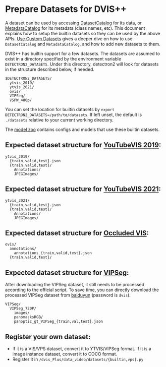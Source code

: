 # Prepare Datasets for DVIS++

A dataset can be used by accessing [DatasetCatalog](https://detectron2.readthedocs.io/modules/data.html#detectron2.data.DatasetCatalog)
for its data, or [MetadataCatalog](https://detectron2.readthedocs.io/modules/data.html#detectron2.data.MetadataCatalog) for its metadata (class names, etc).
This document explains how to setup the builtin datasets so they can be used by the above APIs.
[Use Custom Datasets](https://detectron2.readthedocs.io/tutorials/datasets.html) gives a deeper dive on how to use `DatasetCatalog` and `MetadataCatalog`,
and how to add new datasets to them.

DVIS++ has builtin support for a few datasets.
The datasets are assumed to exist in a directory specified by the environment variable
`DETECTRON2_DATASETS`.
Under this directory, detectron2 will look for datasets in the structure described below, if needed.
```
$DETECTRON2_DATASETS/
  ytvis_2019/
  ytvis_2021/
  ovis/
  VIPSeg/
  VSPW_480p/
```

You can set the location for builtin datasets by `export DETECTRON2_DATASETS=/path/to/datasets`.
If left unset, the default is `./datasets` relative to your current working directory.

The [model zoo](../MODEL_ZOO.md)
contains configs and models that use these builtin datasets.


## Expected dataset structure for [YouTubeVIS 2019](https://competitions.codalab.org/competitions/20128):

```
ytvis_2019/
  {train,valid,test}.json
  {train,valid,test}/
    Annotations/
    JPEGImages/
```

## Expected dataset structure for [YouTubeVIS 2021](https://competitions.codalab.org/competitions/28988):

```
ytvis_2021/
  {train,valid,test}.json
  {train,valid,test}/
    Annotations/
    JPEGImages/
```

## Expected dataset structure for [Occluded VIS](http://songbai.site/ovis/):

```
ovis/
  annotations/
    annotations_{train,valid,test}.json
  {train,valid,test}/
```
## Expected dataset structure for [VIPSeg](https://github.com/VIPSeg-Dataset/VIPSeg-Dataset):

After downloading the VIPSeg dataset, it still needs to be processed according to the official script. To save time, you can directly download the processed VIPSeg dataset from [baiduyun](https://pan.baidu.com/s/1SMausnr6pVDJXTGISeFMuw) (password is `dvis`). 
```
VIPSeg/
  VIPSeg_720P/
    images/
    panomasksRGB/
    panoptic_gt_VIPSeg_{train,val,test}.json
```

## Register your own dataset:

- If it is a VIS/VPS dataset, convert it to YTVIS/VIPSeg format. If it is a image instance dataset, convert it to COCO format.
- Register it in `/dvis_Plus/data_video/datasets/{builtin,vps}.py`